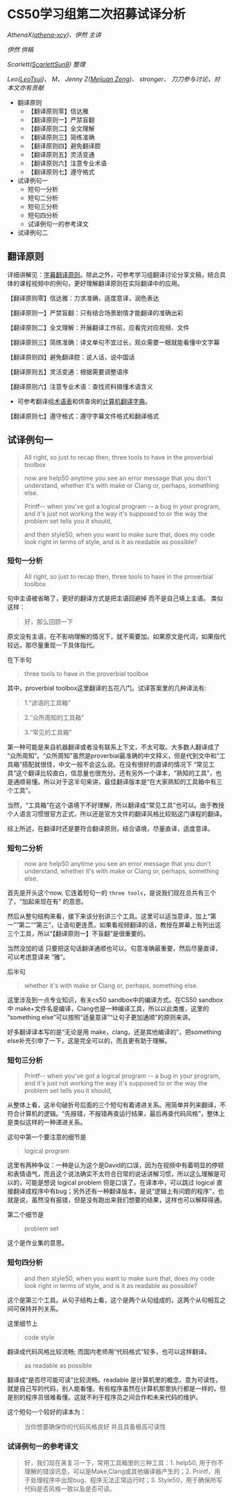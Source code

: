 # CS50学习组第二次招募试译分析

_AthenaX([athena-xcy](https://github.com/athena-xcy))、伊然 主讲_

_伊然 供稿_

_Scarlett([ScarlettSun9](https://github.com/ScarlettSun9)) 整理_

_Leo([LeoTsui](https://github.com/LeoTsui))、 M、 Jenny Z([Meijuan Zeng](https://github.com/tomato018))、 stronger、 刀刀参与讨论，对本文亦有贡献_

* 翻译原则
    * 【翻译原则零】信达雅
    * 【翻译原则一】严禁盲翻
    * 【翻译原则二】全文理解
    * 【翻译原则三】简练准确
    * 【翻译原则四】避免翻译腔
    * 【翻译原则五】灵活变通
    * 【翻译原则六】注意专业术语
    * 【翻译原则七】遵守格式
* 试译例句一
    * 短句一分析
    * 短句二分析
    * 短句三分析
    * 短句四分析
    * 试译例句一的参考译文
* 试译例句二

## 翻译原则

详细讲解见：[字幕翻译原则](https://github.com/athena-xcy/CS50-Study-Group/blob/master/translation-group/principles-of-subtitle-translation.md)。除此之外，可参考学习组翻译讨论分享文稿，结合具体的课程视频中的例句，更好理解翻译原则在实际翻译中的应用。

【翻译原则零】信达雅：力求准确，适度意译，润色表达

【翻译原则一】严禁盲翻：只有结合场景剧情才能翻译的准确出彩

【翻译原则二】全文理解：开展翻译工作前，应看完对应视频、文件

【翻译原则三】简练准确：译文单句不宜过长，观众需要一眼就能看懂中文字幕

【翻译原则四】避免翻译腔：说人话，说中国话

【翻译原则五】灵活变通：根据需要调整语序

【翻译原则六】注意专业术语：查找资料搞懂术语含义

* 可参考翻译组[术语表](https://github.com/athena-xcy/CS50-Study-Group/blob/master/translation-group/Glossary.md)和供查询的[计算机翻译字典](https://github.com/athena-xcy/CS50-Study-Group/blob/master/translation-group/cs-dictionary.textile)。

【翻译原则七】遵守格式：遵守字幕文件格式和翻译格式

## 试译例句一

> All right, so just to recap then, three tools to have in the proverbial toolbox

> now are help50 anytime you see an error message that you don't understand, whether it's with make or Clang or, perhaps, something else.

> Printf-- when you've got a logical program -- a bug in your program, and it's just not working the way it's supposed to or the way the problem set tells you it should, 

> and then style50, when you want to make sure that, does my code look right in terms of style, and is it as readable as possible?

### 短句一分析

> All right, so just to recap then, three tools to have in the proverbial toolbox

句中主语被省略了，更好的翻译方式是把主语回避掉 而不是自己填上主语。
类似这样：

> 好，那么回顾一下

原文没有主语，在不影响理解的情况下，就不需要加。如果原文是代词，如果指代较远，那尽量重现一下具体指代。

在下半句

> three tools to have in the proverbial toolbox

其中，proverbial toolbox这里翻译的五花八门。试译答案里的几种译法有: 
> 1.“谚语的工具箱”

> 2.“众所周知的工具箱”

> 3.“常见的工具箱”

第一种可能是来自机器翻译或者没有联系上下文，不太可取。大多数人翻译成了 “众所周知”。“众所周知”虽然是proverbial最准确的中文释义，但是代到文中和“工具箱”搭配就很怪，中文一般不会这么说。在没有很好的直译的情况下 “常见工具”这个翻译比较直白，信息量也很充分。还有另外一个译本，“熟知的工具”，也是通顺易懂。所以对于这半句来讲，最佳翻译版本是“在大家熟知的工具箱中有三个工具”。

当然，“工具箱”在这个语境下不好理解，所以翻译成“常见工具”也可以。由于教授个人语言习惯很官方正式，所以还是官方文件的翻译风格比较贴这门课程的翻译。

综上所述，在翻译时还是要符合翻译原则，结合语境，尽量直译，适度意译。

### 短句二分析

> now are help50 anytime you see an error message that you don't understand, whether it's with make or Clang or, perhaps, something else.

首先是开头这个now, 它连着短句一的 `three tools`，是说我们现在总共有三个了，“加起来现在有” 的意思。

然后从整句结构来看，接下来该分别讲三个工具。这里可以适当意译，加上“第一”“第二”“第三”，让语句更连贯。如果看视频翻译的话，教授在屏幕上有列出这三个工具，所以“【翻译原则一】不盲翻”是很重要的。

当然没加的话 只要把这句话翻译通顺也可以。句意准确最重要，然后尽量直译，可以考虑意译来 “雅”。 

后半句

> whether it's with make or Clang or, perhaps, something else.

这里涉及到一点专业知识，有关cs50 sandbox中的编译方式。在CS50 sandbox中 make+文件名是编译，Clang也是一种编译工具，所以以此类推，这里的 “something else”可以按照“适量意译”“让句子更加通顺”的原则来讲。

好多翻译译本写的是“无论是用 make，clang，还是其他编译的”，把something else补充引申了一下，这是完全可以的，而且更有助于理解。

### 短句三分析

> Printf-- when you've got a logical program -- a bug in your program, and it's just not working the way it's supposed to or the way the problem set tells you it should,

从整体上看，这半句破折号后面的三个短句有着递进关系。用简单并列来翻译，不符合计算机的逻辑。“先报错，不报错再查运行结果，最后再查代码风格”，整体上是类似这样的一种递进关系。

这句中第一个要注意的细节是

> logical program

这里有两种争议：一种是认为这个是David的口误，因为在视频中有着明显的停顿和表情语气，而且这个说法确实不太符合日常的说话讲解习惯，所以这么理解是可以的，可能是想说 logical problem 但是口误了。在译本中，可以跳过 logical 直接翻译成程序中有bug；另外还有一种翻译版本，是说“逻辑上有问题的程序”，也就是说，虽然没有报错，但是没有跑出来我们想要的结果，这样也可以解释得通。

第二个细节是

> problem set

这个是作业集的意思。

### 短句四分析

> and then style50, when you want to make sure that, does my code look right in terms of style, and is it as readable as possible?

这个是第三个工具。从句子结构上看，这个是两个从句组成的，这两个从句相互之间可保持并列关系。

这里细节上

> code style

翻译成代码风格比较流畅; 而国内老师用“代码格式”较多，也可以这样翻译。

> as readable as possible

翻译成“是否尽可能可读”比较流畅。readable 是计算机里的概念，意为可读性，就是自己写的代码，别人能看懂。有些程序虽然在计算机那里执行都是一样的，但是别的程序员很难看懂。这就不利于程序员之间合作和未来代码的维护。

这个短句一个较好的译本为：

> 当你想要确保你的代码风格良好 
并且具备极高可读性

### 试译例句一的参考译文

> 好，我们现在来复习一下，常用工具箱里的三种工具：1. help50, 用于你不理解的错误讯息，可以是Make,Clang或其他编译器产生的；2. Printf，用于处理程序中出现bug、程序无法正常运行时；3. Style50，用于确保所写代码是否风格一致以及是否可读。
